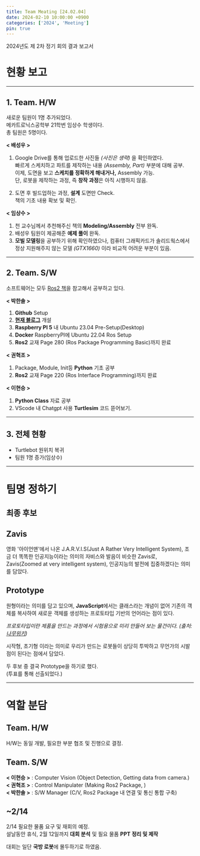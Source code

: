 ```yaml
---
title: Team Meating [24.02.04]
date: 2024-02-10 10:00:00 +0900
categories: ['2024', 'Meeting']
pin: true
---
```


2024년도 제 2차 정기 회의 결과 보고서

# 현황 보고  

___  
## 1. Team. H/W

새로운 팀원이 1명 추가되었다.  
메카트로닉스공학부 21학번 임상수 학생이다.  
총 팀원은 5명이다.    

**< 배성우 >**
1. Google Drive를 통해 업로드한 사진들 *(사진은 생략)* 을 확인하였다.  
   빠르게 스케치하고 파트를 제작하는 내용 *(Assembly, Part)* 부분에 대해 공부.  
   이제, 도면을 보고 **스케치를 정확하게 해내거나,** Assembly 가능.  
   단, 로봇을 제작하는 과정, 즉 **창작 과정**은 아직 시행하지 않음.  

2. 도면 후 빌드업하는 과정, **설계** 도면만 Check.  
   책의 기초 내용 확보 및 확인.  

**< 임상수 >**
1. 천 교수님께서 추천해주신 책의 **Modeling/Assembly** 전부 완독.  
2. 배성우 팀원이 제공해준 **예제 풀이** 완독.  
3. **모빌 모델링**을 공부하기 위해 확인하였으나, 컴퓨터 그래픽카드가 솔리드웍스에서 정상 지원해주지 않는 모델 *(GTX1660)* 이라 비교적 어려운 부분이 있음.  

___  

## 2. Team. S/W

소프트웨어는 모두 [Ros2 책](https://product.kyobobook.co.kr/detail/S000001891112)을 참고해서 공부하고 있다.  


**< 박한솔 >**  
1. **Github** Setup
2. **[현재 블로그](https://hs-p.github.io)** 개설
3. **Raspberry PI 5** 내 Ubuntu 23.04 Pre-Setup(Desktop)
4. **Docker** RaspberryPI에 Ubuntu 22.04 Ros Setup
5. **Ros2** 교재 Page 280 (Ros Package Programming Basic)까지 완료  
  
**< 권혁조 >**  
1. Package, Module, Init등 **Python** 기초 공부
2. **Ros2** 교재 Page 220 (Ros Interface Programming)까지 완료
  
**< 이현승 >**  
1. **Python Class** 자료 공부
2. VScode 내 Chatgpt 사용 **Turtlesim** 코드 뜯어보기.

___  

## 3. 전체 현황  

* Turtlebot 원위치 복귀
* 팀원 1명 증가(임상수)

___  

# 팀명 정하기

## 최종 후보

## Zavis

영화 '아이언맨'에서 나온 J.A.R.V.I.S(Just A Rather Very Intelligent System), 조금 더 똑똑한 인공지능이라는 의미의 자비스와 발음이 비슷한 Zavis로,  
Zavis(Zoomed at very intelligent system), 인공지능의 발전에 집중하겠다는 의미를 담았다.  

## Prototype

원형이라는 의미를 담고 있으며, **JavaScript**에서는 클래스라는 개념이 없어 기존의 객체를 복사하여 새로운 객체를 생성하는 프로토타입 기반의 언어라는 점이 있다.  

*프로토타입이란 제품을 만드는 과정에서 시험용으로 미리 만들어 보는 물건이다.  (출처:[나무위키](https://namu.wiki/w/%ED%94%84%EB%A1%9C%ED%86%A0%ED%83%80%EC%9E%85))*  

시작형, 초기형 이라는 의미로 우리가 만드는 로봇들이 상당히 투박하고 무언가의 시발점이 된다는 점에서 담았다.  

두 후보 중 결국 Prototype을 하기로 했다.  
(투표를 통해 선출되었다.)

___  

# 역할 분담

## Team. H/W
H/W는 동일 개발, 필요한 부분 협조 및 진행으로 결정.

## Team. S/W

**< 이현승 >** : Computer Vision (Object Detection, Getting data from camera.)  
**< 권혁조 >** : Control Manipulater (Making Ros2 Package, )  
**< 박한솔 >** : S/W Manager (C/V, Ros2 Package 내 연결 및 통신 통합 구축)  

## ~2/14
2/14 필요한 물품 요구 및 재회의 예정.  
설날동안 휴식, 2월 12일까지 **대회 분석** 및 필요 물품 **PPT 정리 및 제작**  
  
대회는 일단 **국방 로봇**에 몰두하기로 하였음.  

